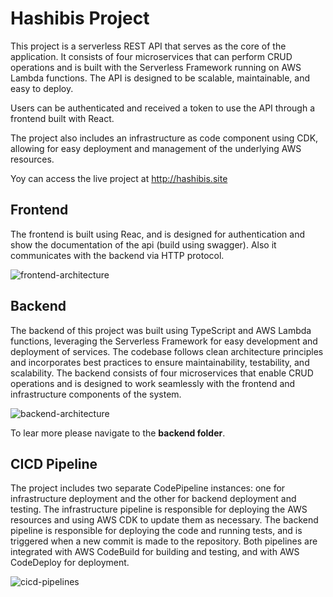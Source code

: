 # Hashibis Project

This project is a serverless REST API that serves as the core of the application. It consists of four microservices that can perform CRUD operations and is built with the Serverless Framework running on AWS Lambda functions. The API is designed to be scalable, maintainable, and easy to deploy.

Users can be authenticated and received a token to use the API through a frontend built with React.

The project also includes an infrastructure as code component using CDK, allowing for easy deployment and management of the underlying AWS resources.

Yoy can access the live project at http://hashibis.site

## Frontend

The frontend is built using Reac, and is designed for authentication and show the documentation of the api (build using swagger). Also it communicates with the backend via HTTP protocol.

![frontend-architecture](https://disgrafic-product-bucket-sand.s3.us-east-2.amazonaws.com/varios/frontend-architecture-hashibis.png)

## Backend

The backend of this project was built using TypeScript and AWS Lambda functions, leveraging the Serverless Framework for easy development and deployment of services. The codebase follows clean architecture principles and incorporates best practices to ensure maintainability, testability, and scalability. The backend consists of four microservices that enable CRUD operations and is designed to work seamlessly with the frontend and infrastructure components of the system.

![backend-architecture](https://disgrafic-product-bucket-sand.s3.us-east-2.amazonaws.com/varios/backend-architecture-hashibis.png)

To lear more please navigate to the **backend folder**.

## CICD Pipeline

The project includes two separate CodePipeline instances: one for infrastructure deployment and the other for backend deployment and testing. The infrastructure pipeline is responsible for deploying the AWS resources and using AWS CDK to update them as necessary. The backend pipeline is responsible for deploying the code and running tests, and is triggered when a new commit is made to the repository. Both pipelines are integrated with AWS CodeBuild for building and testing, and with AWS CodeDeploy for deployment.

![cicd-pipelines](https://disgrafic-product-bucket-sand.s3.us-east-2.amazonaws.com/varios/cicdpipeline-hashibis.png)

